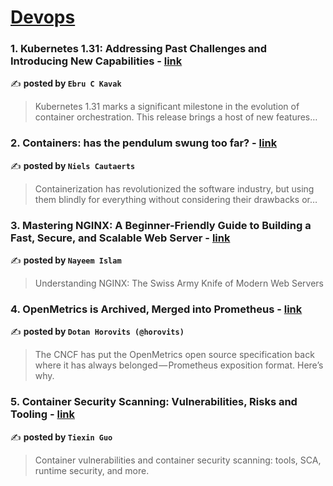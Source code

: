 
<h1><a href=https://medium.com/tag/devops/recommended target="_blank" rel="noopener noreferrer">Devops</a></h1>
<h3>1. Kubernetes 1.31: Addressing Past Challenges and Introducing New Capabilities - <a href="https://medium.com/@ebru.c.kavak/kubernetes-1-31-addressing-past-challenges-and-introducing-new-capabilities-e5488f6edd0c" target="_blank" rel="noopener noreferrer">link</a></h3>

✍️ **posted by `Ebru C Kavak`**

<blockquote>Kubernetes 1.31 marks a significant milestone in the evolution of container orchestration. This release brings a host of new features…</blockquote>

<h3>2. Containers: has the pendulum swung too far? - <a href="https://medium.com/itnext/containers-has-the-pendulum-swung-too-far-208ad02a6b42" target="_blank" rel="noopener noreferrer">link</a></h3>

✍️ **posted by `Niels Cautaerts`**

<blockquote>Containerization has revolutionized the software industry, but using them blindly for everything without considering their drawbacks or…</blockquote>

<h3>3. Mastering NGINX: A Beginner-Friendly Guide to Building a Fast, Secure, and Scalable Web Server - <a href="https://medium.com/@nomannayeem/mastering-nginx-a-beginner-friendly-guide-to-building-a-fast-secure-and-scalable-web-server-cb075b423298" target="_blank" rel="noopener noreferrer">link</a></h3>

✍️ **posted by `Nayeem Islam`**

<blockquote>Understanding NGINX: The Swiss Army Knife of Modern Web Servers</blockquote>

<h3>4. OpenMetrics is Archived, Merged into Prometheus - <a href="https://medium.com/@horovits/openmetrics-is-archived-merged-into-prometheus-d555598d2d04" target="_blank" rel="noopener noreferrer">link</a></h3>

✍️ **posted by `Dotan Horovits (@horovits)`**

<blockquote>The CNCF has put the OpenMetrics open source specification back where it has always belonged — Prometheus exposition format. Here’s why.</blockquote>

<h3>5. Container Security Scanning: Vulnerabilities, Risks and Tooling - <a href="https://medium.com/4th-coffee/container-security-scanning-vulnerabilities-risks-and-tooling-31b09f64e6f7" target="_blank" rel="noopener noreferrer">link</a></h3>

✍️ **posted by `Tiexin Guo`**

<blockquote>Container vulnerabilities and container security scanning: tools, SCA, runtime security, and more.</blockquote>

